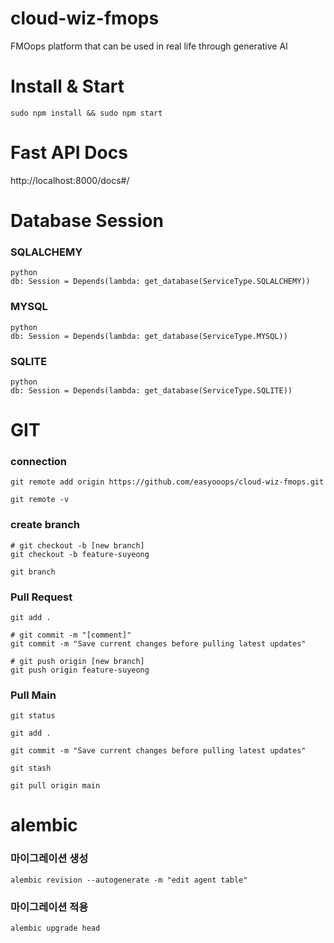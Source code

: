 # cloud-wiz-fmops
FMOops platform that can be used in real life through generative AI

# Install & Start
```
sudo npm install && sudo npm start
```
# Fast API Docs

http://localhost:8000/docs#/

# Database Session
### SQLALCHEMY
```
python
db: Session = Depends(lambda: get_database(ServiceType.SQLALCHEMY))
```
### MYSQL
```
python
db: Session = Depends(lambda: get_database(ServiceType.MYSQL))
```
### SQLITE
```
python
db: Session = Depends(lambda: get_database(ServiceType.SQLITE))
```

# GIT
### connection
```
git remote add origin https://github.com/easyooops/cloud-wiz-fmops.git

git remote -v
```
### create branch
```
# git checkout -b [new branch]
git checkout -b feature-suyeong

git branch
```
### Pull Request
```
git add .

# git commit -m "[comment]"
git commit -m "Save current changes before pulling latest updates"

# git push origin [new branch]
git push origin feature-suyeong
```
### Pull Main
```
git status

git add .

git commit -m "Save current changes before pulling latest updates"

git stash

git pull origin main

```

# alembic

### 마이그레이션 생성
```
alembic revision --autogenerate -m "edit agent table"
```

### 마이그레이션 적용
```
alembic upgrade head
```